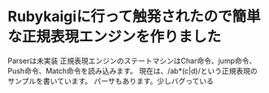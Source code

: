 # Rubykaigiに行って触発されたので簡単な正規表現エンジンを作りました
Parserは未実装
正規表現エンジンのステートマシンはChar命令、jump命令、Push命令、Match命令を読み込みます。
現在は、/ab*(c|d)/という正規表現のサンプルを書いています。
パーサもあります。少しバグっている
